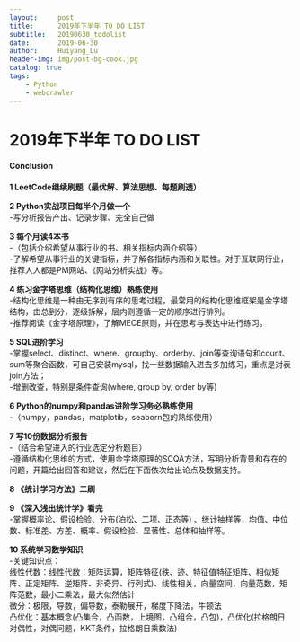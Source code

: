 ```yaml
---
layout:     post
title:      2019年下半年 TO DO LIST
subtitle:   20190630_todolist
date:       2019-06-30
author:     Huiyang_Lu
header-img: img/post-bg-cook.jpg
catalog: true
tags:
    - Python
    - webcrawler
---
```

# 2019年下半年 TO DO LIST
#### Conclusion
**1 LeetCode继续刷题（最优解、算法思想、每题刷透）**  
  
**2 Python实战项目每半个月做一个**  
-写分析报告产出、记录步骤、完全自己做  
  
**3 每个月读4本书**  
-（包括介绍希望从事行业的书、相关指标内涵介绍等）  
-了解希望从事行业的关键指标，并了解各指标内涵和关联性。对于互联网行业，推荐人人都是PM网站、《网站分析实战》等。  
  
**4 练习金字塔思维（结构化思维）熟练使用**  
-结构化思维是一种由无序到有序的思考过程，最常用的结构化思维框架是金字塔结构，由总到分，逐级拆解，层内则遵循一定的顺序进行排列。  
-推荐阅读《金字塔原理》，了解MECE原则，并在思考与表达中进行练习。  

**5 SQL进阶学习**  
-掌握select、distinct、where、groupby、orderby、join等查询语句和count、sum等聚合函数，可自己安装mysql，找一些数据输入进去多加练习，重点是对表join方法；  
-增删改查，特别是条件查询(where, group by, order by等)  

**6 Python的numpy和pandas进阶学习务必熟练使用**  
-（numpy，pandas，matplotib，seaborn包的熟练使用）  
  
**7 写10份数据分析报告**  
-（结合希望进入的行业选定分析题目）  
-遵循结构化思维的方式，使用金字塔原理的SCQA方法，写明分析背景和存在的问题，开篇给出回答和建议，然后在下面依次给出论点及数据支持。  
  
**8 《统计学习方法》二刷**  
  
**9 《深入浅出统计学》看完**  
-掌握概率论、假设检验、分布(泊松、二项、正态等)  、统计抽样等，均值、中位数、标准差、方差、概率、假设检验、显著性、总体和抽样等。  
  
**10 系统学习数学知识**  
-关键知识点：  
线性代数：线性代数：矩阵运算，矩阵特征(秩、迹、特征值特征矩阵、相似矩阵、正定矩阵、逆矩阵、非奇异、行列式)、线性相关，向量空间，向量范数，矩阵范数，最小二乘法，最大似然估计  
微分：极限，导数，偏导数，泰勒展开，梯度下降法，牛顿法  
凸优化：基本概念(凸集合，凸函数，上境图，凸组合，凸包)，凸优化(拉格朗日对偶性，对偶问题，KKT条件，拉格朗日乘数法)  


